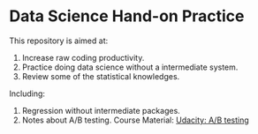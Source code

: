<h1> Data Science Hand-on Practice </h1>

<p>This repository is aimed at:
<ol>
<li> Increase raw coding productivity.
<li> Practice doing data science without a intermediate system.
<li> Review some of the statistical knowledges.
</ol>
<p> 
<p> Including: 
<ol>
<li>Regression without intermediate packages.
<li>Notes about A/B testing. Course Material: <a href=https://classroom.udacity.com/courses/ud257>Udacity: A/B testing</a>
</ol>
